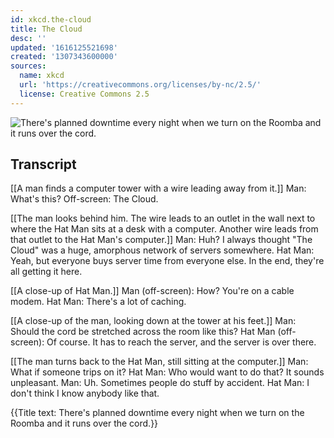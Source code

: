 ```yaml
---
id: xkcd.the-cloud
title: The Cloud
desc: ''
updated: '1616125521698'
created: '1307343600000'
sources:
  name: xkcd
  url: 'https://creativecommons.org/licenses/by-nc/2.5/'
  license: Creative Commons 2.5
---
```

![There's planned downtime every night when we turn on the Roomba and it runs over the cord.](https://imgs.xkcd.com/comics/the_cloud.png)

## Transcript
[[A man finds a computer tower with a wire leading away from it.]]
Man: What's this?
Off-screen: The Cloud.

[[The man looks behind him. The wire leads to an outlet in the wall next to where the Hat Man sits at a desk with a computer. Another wire leads from that outlet to the Hat Man's computer.]]
Man: Huh? I always thought "The Cloud" was a huge, amorphous network of servers somewhere.
Hat Man: Yeah, but everyone buys server time from everyone else. In the end, they're all getting it here.

[[A close-up of Hat Man.]]
Man (off-screen): How? You're on a 
cable
 modem.
Hat Man: There's a lot of caching.

[[A close-up of the man, looking down at the tower at his feet.]]
Man: Should the cord be stretched across the room like this?
Hat Man (off-screen): Of course. It has to reach the server, and the server is over there.

[[The man turns back to the Hat Man, still sitting at the computer.]]
Man: What if someone trips on it?
Hat Man: Who would want to do that? It sounds unpleasant.
Man: Uh. Sometimes people do stuff by accident.
Hat Man: I don't think I know anybody like that.

{{Title text: There's planned downtime every night when we turn on the Roomba and it runs over the cord.}}
